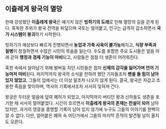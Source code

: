 ## **이츨레게 왕국의 멸망**

한때 강성했던 **이츨레게 왕국**은 예기치 않은 **빙하기의 도래**로 인해 멸망의 길을 걷게 된다. 혹독한 추위가 왕국 전역을 뒤덮으며 국토는 얼어붙고, 인구는 급격히 감소하면서 **국가 시스템이 붕괴**하기 시작한다.

빙하기가 예상보다 빠르게 진행되면서 **농업과 가축 사육이 불가능**해지고, **식량 부족과 질병**이 창궐하면서 수많은 시민이 목숨을 잃는다. 수도를 포함한 주요 도시들은 얼음 아래 갇혀 **행정과 경제 기능이 마비**되고, 사람들은 점점 더 생존이 어려워진다.

혹한 속에서 살아남기 위해 발버둥 치던 시민들은 점차 **신체의 감각을 잃어가며 언어 기능마저 마비**된다. 마지막까지 왕국의 소식을 전하려 했던 기자들조차 **펜을 들 힘이 남아 있지 않았고**, 그들의 입에서는 더 이상 말조차 나오지 않게 된다. 결국, 왕국은 차갑고 조용한 죽음을 맞이하며, 역사의 기록에서조차 서서히 잊혀져 간다.

왕궁은 두터운 얼음에 덮여 폐허가 되었고, 마지막까지 버티던 왕과 신하들도 생존을 포기한 채 서서히 얼어붙었다. 시간이 흐르면서 **이츨레게 왕국의 존재는 전설이 되어** 남아 있지만, 과거의 영광을 증명할 기록이 남아 있지 않기에 누구도 그들의 이야기를 완벽히 알 수 없다. 다만, 얼어붙은 폐허 속 어딘가에서 그들의 마지막 흔적이 발견될 날이 올지도 모른다.